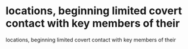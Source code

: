 # locations, beginning limited covert contact with key members of their

locations, beginning limited covert contact with key members of their